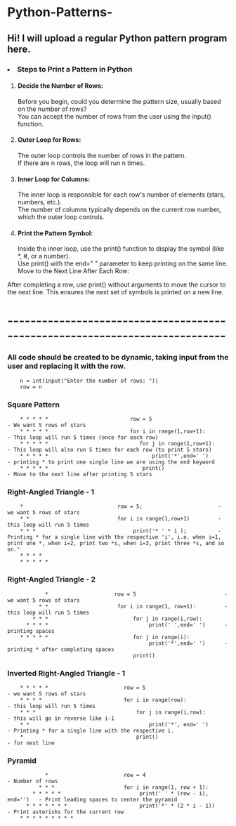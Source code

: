 # Python-Patterns-
## Hi! I will upload a regular Python pattern program here.

### <li> Steps to Print a Pattern in Python
<ol>
<li> <h4>Decide the Number of Rows:</h4> 
Before you begin, could you determine the pattern size, usually based on the number of rows?</br>
You can accept the number of rows from the user using the input() function.
        
<li><h4>Outer Loop for Rows:</h4> 
The outer loop controls the number of rows in the pattern.</br>
If there are n rows, the loop will run n times.

<li> <h4>Inner Loop for Columns:</h4>
The inner loop is responsible for each row's number of elements (stars, numbers, etc.).</br>
The number of columns typically depends on the current row number, which the outer loop controls.

<li> <h4>Print the Pattern Symbol:</h4>
Inside the inner loop, use the print() function to display the symbol (like *, #, or a number).</br>
Use print() with the end=" " parameter to keep printing on the same line.
Move to the Next Line After Each Row:

</ol>

After completing a row, use print() without arguments to move the cursor to the next line.
This ensures the next set of symbols is printed on a new line.
# ----------------------------------------------------------------------------

### All code should be created to be dynamic, taking input from the user and replacing it with the row.
        n = int(input("Enter the number of rows: "))
        row = n

<h3><b>Square Pattern</b></h3>

        * * * * *                          row = 5                         - We want 5 rows of stars
        * * * * *                          for i in range(1,row+1):        - This loop will run 5 times (once for each row) 
        * * * * *                             for j in range(1,row+1):     - This loop will also run 5 times for each row (to print 5 stars) 
        * * * * *                                 print('*',end=' ')       - printing * to print one single line we are using the end keyword
        * * * * *                              print()                     - Move to the next line after printing 5 stars    
        

<h3><b>Right-Angled Triangle - 1</b></h3>

        *                              row = 5;                        - we want 5 rows of stars
        * *                            for i in range(1,row+1)         - this loop will run 5 times
        * * *                               print('* ' * i );          - Printing * for a single line with the respective 'i', i.e. when i=1, print one *, when i=2, print two *s, when i=3, print three *s, and so on."
        * * * *
        * * * * *

<h3><b>Right-Angled Triangle - 2 </b></h3> 

                *                     row = 5                            - we want 5 rows of stars
              * *                      for i in range(1, row+1):         - this loop will run 5 times
            * * *                           for j in range(i,row):
          * * * *                                print(' ',end=' ')      - printing spaces 
        * * * * *                           for j in range(i):
                                                 print('*',end=' ')      - printing * after completing spaces
                                            print()

<h3><b>Inverted Right-Angled Triangle - 1</b></h3>        

        * * * * *                        row = 5                          - we want 5 rows of stars
        * * * *                          for i in range(row):             - this loop will run 5 times
        * * *                                for j in range(i,row):       - this will go in reverse like i-1 
        * *                                      print('*', end=' ')      - Printing * for a single line with the respective i.
        *                                    print()                      - for next line


<h3><b>Pyramid</b></h3> 

                *                        row = 4                               - Number of rows
              * * *                      for i in range(1, row + 1):  
            * * * * *                         print(' ' * (row - i), end='')   - Print leading spaces to center the pyramid
          * * * * * * *                       print('*' * (2 * i - 1))         - Print asterisks for the current row
        * * * * * * * * *  
           
          
          
     






